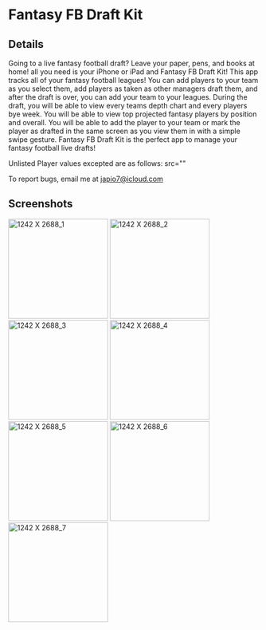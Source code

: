 # Fantasy FB Draft Kit

## Details
Going to a live fantasy football draft? Leave your paper, pens, and books at home! all you need is your iPhone or iPad and Fantasy FB Draft
Kit! This app tracks all of your fantasy football leagues! You can add players to your team as you select them, add players as taken as other
managers draft them, and after the draft is over, you can add your team to your leagues. During the draft, you will be able to view every teams
depth chart and every players bye week. You will be able to view top projected fantasy players by position and overall. You will be able to add
the player to your team or mark the player as drafted in the same screen as you view them in with a simple swipe gesture. Fantasy FB Draft Kit
is the perfect app to manage your fantasy football live drafts!

Unlisted Player values excepted are as follows:
src=""

To report bugs, email me at japio7@icloud.com

## Screenshots
<img width="200" alt="1242 X 2688_1" src="https://user-images.githubusercontent.com/39530089/187095096-7d531921-c64c-443a-b8e5-aeb4ff9bb935.png"> <img width="200" alt="1242 X 2688_2" src="https://user-images.githubusercontent.com/39530089/187095110-62d5d5c4-0b8b-4a03-b803-2d3723c427c9.png"> <img width="200" alt="1242 X 2688_3" src="https://user-images.githubusercontent.com/39530089/187095123-83e48d2a-6b81-417e-a1b9-9f4a28d3841f.png"> <img width="200" alt="1242 X 2688_4" src="https://user-images.githubusercontent.com/39530089/187095140-5f6fce9f-e13c-4385-a117-14679a49e0ef.png"> <img width="200" alt="1242 X 2688_5" src="https://user-images.githubusercontent.com/39530089/187095159-7e437d0a-259a-4dc7-b712-ffe6d475575e.png"> <img width="200" alt="1242 X 2688_6" src="https://user-images.githubusercontent.com/39530089/187095178-e6c65347-4a1d-4ab9-94fc-c12e9c68a765.png"> <img width="200" alt="1242 X 2688_7" src="https://user-images.githubusercontent.com/39530089/187095190-89930d15-e1db-43c6-a431-7cc134b310cf.png">
